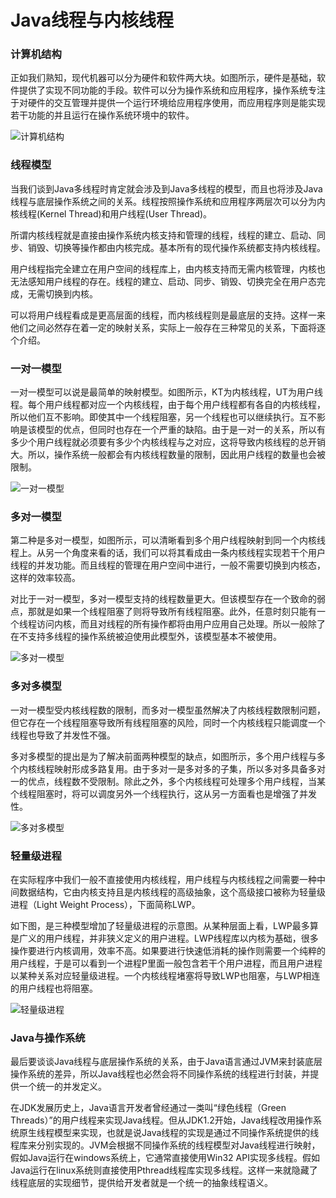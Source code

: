# Java线程与内核线程

### 计算机结构

正如我们熟知，现代机器可以分为硬件和软件两大块。如图所示，硬件是基础，软件提供了实现不同功能的手段。软件可以分为操作系统和应用程序，操作系统专注于对硬件的交互管理并提供一个运行环境给应用程序使用，而应用程序则是能实现若干功能的并且运行在操作系统环境中的软件。

![计算机结构](../image/c7/thread-1.png)

### 线程模型

当我们谈到Java多线程时肯定就会涉及到Java多线程的模型，而且也将涉及Java线程与底层操作系统之间的关系。线程按照操作系统和应用程序两层次可以分为内核线程(Kernel Thread)和用户线程(User Thread)。

所谓内核线程就是直接由操作系统内核支持和管理的线程，线程的建立、启动、同步、销毁、切换等操作都由内核完成。基本所有的现代操作系统都支持内核线程。

用户线程指完全建立在用户空间的线程库上，由内核支持而无需内核管理，内核也无法感知用户线程的存在。线程的建立、启动、同步、销毁、切换完全在用户态完成，无需切换到内核。

可以将用户线程看成是更高层面的线程，而内核线程则是最底层的支持。这样一来他们之间必然存在着一定的映射关系，实际上一般存在三种常见的关系，下面将逐个介绍。

### 一对一模型

一对一模型可以说是最简单的映射模型。如图所示，KT为内核线程，UT为用户线程。每个用户线程都对应一个内核线程，由于每个用户线程都有各自的内核线程，所以他们互不影响。即使其中一个线程阻塞，另一个线程也可以继续执行。互不影响是该模型的优点，但同时也存在一个严重的缺陷。由于是一对一的关系，所以有多少个用户线程就必须要有多少个内核线程与之对应，这将导致内核线程的总开销大。所以，操作系统一般都会有内核线程数量的限制，因此用户线程的数量也会被限制。

![一对一模型](../image/c7/thread-2.png)

### 多对一模型

第二种是多对一模型，如图所示，可以清晰看到多个用户线程映射到同一个内核线程上。从另一个角度来看的话，我们可以将其看成由一条内核线程实现若干个用户线程的并发功能。而且线程的管理在用户空间中进行，一般不需要切换到内核态，这样的效率较高。

对比于一对一模型，多对一模型支持的线程数量更大。但该模型存在一个致命的弱点，那就是如果一个线程阻塞了则将导致所有线程阻塞。此外，任意时刻只能有一个线程访问内核，而且对线程的所有操作都将由用户应用自己处理。所以一般除了在不支持多线程的操作系统被迫使用此模型外，该模型基本不被使用。


![多对一模型](../image/c7/thread-3.png)


### 多对多模型

一对一模型受内核线程数的限制，而多对一模型虽然解决了内核线程数限制问题，但它存在一个线程阻塞导致所有线程阻塞的风险，同时一个内核线程只能调度一个线程也导致了并发性不强。

多对多模型的提出是为了解决前面两种模型的缺点，如图所示，多个用户线程与多个内核线程映射形成多路复用。由于多对一是多对多的子集，所以多对多具备多对一的优点，线程数不受限制。除此之外，多个内核线程可处理多个用户线程，当某个线程阻塞时，将可以调度另外一个线程执行，这从另一方面看也是增强了并发性。

![多对多模型](../image/c7/thread-4.png)

### 轻量级进程

在实际程序中我们一般不直接使用内核线程，用户线程与内核线程之间需要一种中间数据结构，它由内核支持且是内核线程的高级抽象，这个高级接口被称为轻量级进程（Light Weight Process），下面简称LWP。

如下图，是三种模型增加了轻量级进程的示意图。从某种层面上看，LWP最多算是广义的用户线程，并非狭义定义的用户进程。LWP线程库以内核为基础，很多操作要进行内核调用，效率不高。如果要进行快速低消耗的操作则需要一个纯粹的用户线程，于是可以看到一个进程P里面一般包含若干个用户进程，而且用户进程以某种关系对应轻量级进程。一个内核线程堵塞将导致LWP也阻塞，与LWP相连的用户线程也将阻塞。

![轻量级进程](../image/c7/thread-5.png)

### Java与操作系统

最后要谈谈Java线程与底层操作系统的关系，由于Java语言通过JVM来封装底层操作系统的差异，所以Java线程也必然会将不同操作系统的线程进行封装，并提供一个统一的并发定义。

在JDK发展历史上，Java语言开发者曾经通过一类叫“绿色线程（Green Threads）”的用户线程来实现Java线程。但从JDK1.2开始，Java线程改用操作系统原生线程模型来实现，也就是说Java线程的实现是通过不同操作系统提供的线程库来分别实现的。JVM会根据不同操作系统的线程模型对Java线程进行映射，假如Java运行在windows系统上，它通常直接使用Win32 API实现多线程。假如Java运行在linux系统则直接使用Pthread线程库实现多线程。这样一来就隐藏了线程底层的实现细节，提供给开发者就是一个统一的抽象线程语义。




